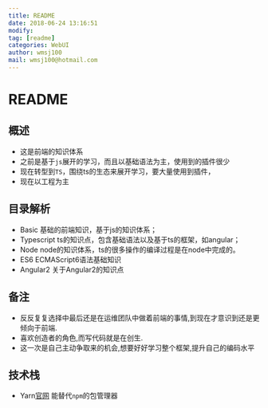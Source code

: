 ```yaml
---
title: README 
date: 2018-06-24 13:16:51	
modify: 
tag: [readme]
categories: WebUI
author: wmsj100
mail: wmsj100@hotmail.com
---
```


# README

## 概述
- 这是前端的知识体系
- 之前是基于`js`展开的学习，而且以基础语法为主，使用到的插件很少
- 现在转型到`TS`，围绕ts的生态来展开学习，要大量使用到插件，
- 现在以工程为主

## 目录解析
- Basic 基础的前端知识，基于js的知识体系；
- Typescript ts的知识点，包含基础语法以及基于ts的框架，如angular；
- Node node的知识体系，ts的很多操作的编译过程是在node中完成的。
- ES6 ECMAScript6语法基础知识
- Angular2 关于Angular2的知识点

## 备注
- 反反复复选择中最后还是在运维团队中做着前端的事情,到现在才意识到还是更倾向于前端.
- 喜欢创造者的角色,而写代码就是在创生.
- 这一次是自己主动争取来的机会,想要好好学习整个框架,提升自己的编码水平

## 技术栈
- Yarn[官网](https://yarnpkg.com/zh-Hans/) 能替代`npm`的包管理器
